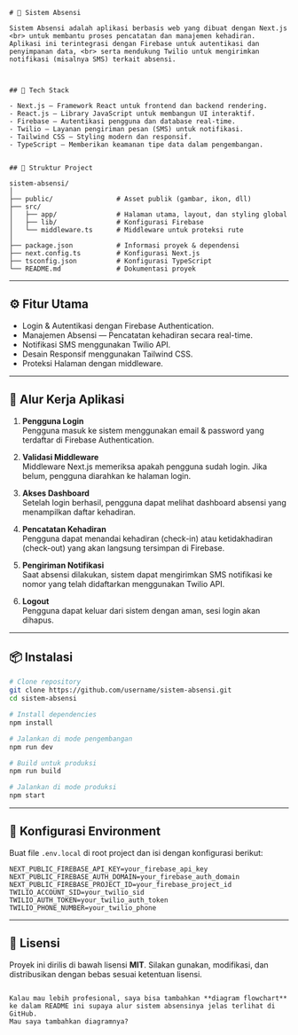```
# 📌 Sistem Absensi

Sistem Absensi adalah aplikasi berbasis web yang dibuat dengan Next.js
<br> untuk membantu proses pencatatan dan manajemen kehadiran.  
Aplikasi ini terintegrasi dengan Firebase untuk autentikasi dan penyimpanan data, <br> serta mendukung Twilio untuk mengirimkan notifikasi (misalnya SMS) terkait absensi.



## 🚀 Tech Stack

- Next.js — Framework React untuk frontend dan backend rendering.
- React.js — Library JavaScript untuk membangun UI interaktif.
- Firebase — Autentikasi pengguna dan database real-time.
- Twilio — Layanan pengiriman pesan (SMS) untuk notifikasi.
- Tailwind CSS — Styling modern dan responsif.
- TypeScript — Memberikan keamanan tipe data dalam pengembangan.

```
```

## 📂 Struktur Project

sistem-absensi/
│
├── public/                # Asset publik (gambar, ikon, dll)
├── src/
│   ├── app/               # Halaman utama, layout, dan styling global
│   ├── lib/               # Konfigurasi Firebase
│   └── middleware.ts      # Middleware untuk proteksi rute
│
├── package.json           # Informasi proyek & dependensi
├── next.config.ts         # Konfigurasi Next.js
├── tsconfig.json          # Konfigurasi TypeScript
└── README.md              # Dokumentasi proyek

````

---

## ⚙️ Fitur Utama

- Login & Autentikasi dengan Firebase Authentication.
- Manajemen Absensi — Pencatatan kehadiran secara real-time.
- Notifikasi SMS menggunakan Twilio API.
- Desain Responsif menggunakan Tailwind CSS.
- Proteksi Halaman dengan middleware.

---
## 🔄 Alur Kerja Aplikasi

1. **Pengguna Login**  
   Pengguna masuk ke sistem menggunakan email & password yang terdaftar di Firebase Authentication.

2. **Validasi Middleware**  
   Middleware Next.js memeriksa apakah pengguna sudah login. Jika belum, pengguna diarahkan ke halaman login.

3. **Akses Dashboard**  
   Setelah login berhasil, pengguna dapat melihat dashboard absensi yang menampilkan daftar kehadiran.

4. **Pencatatan Kehadiran**  
   Pengguna dapat menandai kehadiran (check-in) atau ketidakhadiran (check-out) yang akan langsung tersimpan di Firebase.

5. **Pengiriman Notifikasi**  
   Saat absensi dilakukan, sistem dapat mengirimkan SMS notifikasi ke nomor yang telah didaftarkan menggunakan Twilio API.

6. **Logout**  
   Pengguna dapat keluar dari sistem dengan aman, sesi login akan dihapus.

---

## 📦 Instalasi

```bash
# Clone repository
git clone https://github.com/username/sistem-absensi.git
cd sistem-absensi

# Install dependencies
npm install

# Jalankan di mode pengembangan
npm run dev

# Build untuk produksi
npm run build

# Jalankan di mode produksi
npm start
````

---

## 🔑 Konfigurasi Environment

Buat file `.env.local` di root project dan isi dengan konfigurasi berikut:

```
NEXT_PUBLIC_FIREBASE_API_KEY=your_firebase_api_key
NEXT_PUBLIC_FIREBASE_AUTH_DOMAIN=your_firebase_auth_domain
NEXT_PUBLIC_FIREBASE_PROJECT_ID=your_firebase_project_id
TWILIO_ACCOUNT_SID=your_twilio_sid
TWILIO_AUTH_TOKEN=your_twilio_auth_token
TWILIO_PHONE_NUMBER=your_twilio_phone
```

---

## 📜 Lisensi

Proyek ini dirilis di bawah lisensi **MIT**.
Silakan gunakan, modifikasi, dan distribusikan dengan bebas sesuai ketentuan lisensi.

```

Kalau mau lebih profesional, saya bisa tambahkan **diagram flowchart** ke dalam README ini supaya alur sistem absensinya jelas terlihat di GitHub.  
Mau saya tambahkan diagramnya?
```
